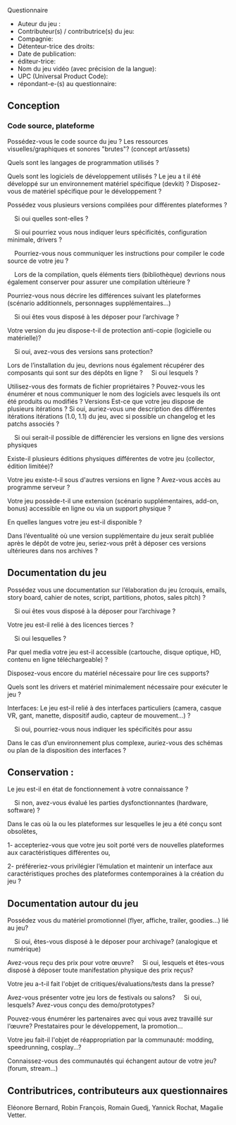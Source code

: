  Questionnaire

 * Auteur du jeu :
 * Contributeur(s) / contributrice(s) du jeu: 
 * Compagnie:
 * Détenteur-trice des droits: 
 * Date de publication:
 * éditeur-trice: 
 * Nom du jeu vidéo (avec précision de la langue): 
 * UPC (Universal Product Code):
 * répondant-e-(s) au questionnaire:

## Conception
### Code source, plateforme
Possédez-vous le code source du jeu ? 
Les ressources visuelles/graphiques et sonores "brutes"? (concept art/assets)

Quels sont les langages de programmation utilisés ? 

Quels sont les logiciels de développement utilisés ? Le jeu a t il été développé sur un environnement matériel spécifique (devkit) ? Disposez-vous de matériel spécifique pour le développement ? 

Possédez vous plusieurs versions compilées pour différentes plateformes ?

&nbsp;&nbsp;&nbsp;&nbsp;Si oui quelles sont-elles ? 

&nbsp;&nbsp;&nbsp;&nbsp;Si oui pourriez vous nous indiquer leurs spécificités, configuration minimale, drivers ?

&nbsp;&nbsp;&nbsp;&nbsp;Pourriez-vous nous communiquer les instructions pour compiler le code source de votre jeu ?

&nbsp;&nbsp;&nbsp;&nbsp;Lors de la compilation, quels éléments tiers (bibliothèque) devrions nous également conserver pour assurer une compilation ultérieure ?

Pourriez-vous nous décrire les différences suivant les plateformes (scénario additionnels, personnages supplémentaires…)

&nbsp;&nbsp;&nbsp;&nbsp;Si oui êtes vous disposé à les déposer pour l’archivage ?

Votre version du jeu dispose-t-il de protection anti-copie (logicielle ou matérielle)? 

&nbsp;&nbsp;&nbsp;&nbsp;Si oui, avez-vous des versions sans protection?

Lors de l’installation du jeu, devrions nous également récupérer des composants qui sont sur des dépôts en ligne ? 
&nbsp;&nbsp;&nbsp;&nbsp;Si oui lesquels ?

Utilisez-vous des formats de fichier propriétaires ? Pouvez-vous les énumérer et nous communiquer le nom des logiciels avec lesquels ils ont été produits ou modifiés ?
Versions
Est-ce que votre jeu dispose de plusieurs itérations ? Si oui, auriez-vous une description des différentes itérations itérations (1.0, 1.1) du jeu, avec si possible un changelog et les patchs associés ? 

&nbsp;&nbsp;&nbsp;&nbsp;Si oui serait-il possible de différencier les versions en ligne des versions physiques 

Existe-il plusieurs éditions physiques différentes de votre jeu (collector, édition limitée)?

Votre jeu existe-t-il sous d'autres versions en ligne ? Avez-vous accès au programme serveur ?

Votre jeu possède-t-il une extension (scénario supplémentaires, add-on, bonus) accessible en ligne ou via un support physique ?

En quelles langues votre jeu est-il disponible ? 

Dans l’éventualité où une version supplémentaire du jeux serait publiée après le dépôt de votre jeu, seriez-vous prêt à déposer ces versions ultérieures dans nos archives ?
## Documentation du jeu
Possédez vous une documentation sur l’élaboration du jeu (croquis, emails, story board, cahier de notes, script, partitions, photos, sales pitch)  ?  

&nbsp;&nbsp;&nbsp;&nbsp;Si oui êtes vous disposé à la déposer pour l’archivage ? 

Votre jeu est-il relié à des licences tierces ? 

&nbsp;&nbsp;&nbsp;&nbsp;Si oui lesquelles ?

Par quel media votre jeu est-il accessible (cartouche, disque optique, HD, contenu en ligne téléchargeable)  ? 

Disposez-vous encore du matériel nécessaire pour lire ces supports? 

Quels sont les drivers et matériel minimalement nécessaire pour exécuter le jeu ?

Interfaces:
Le jeu est-il relié à des interfaces particuliers (camera, casque VR, gant, manette, dispositif audio, capteur de mouvement…) ? 

&nbsp;&nbsp;&nbsp;&nbsp;Si oui, pourriez-vous nous indiquer les spécificités pour assu

Dans le cas d’un environnement plus complexe, auriez-vous des schémas ou plan de la disposition des interfaces ?

## Conservation :
Le jeu est-il en état de fonctionnement à votre connaissance ? 

&nbsp;&nbsp;&nbsp;&nbsp;Si non, avez-vous évalué les parties dysfonctionnantes (hardware, software) ?

Dans le cas où la ou les plateformes sur lesquelles le jeu a été conçu sont obsolètes,

1- accepteriez-vous que votre jeu soit porté vers de nouvelles plateformes aux caractéristiques différentes ou,

2- préféreriez-vous privilégier l’émulation et maintenir un interface aux caractéristiques proches des plateformes contemporaines à la création du jeu ?
## Documentation autour du jeu
Possédez vous du matériel promotionnel (flyer, affiche, trailer, goodies...) lié au jeu? 

&nbsp;&nbsp;&nbsp;&nbsp;Si oui, êtes-vous disposé à le déposer pour archivage? (analogique et numérique)

Avez-vous reçu des prix pour votre œuvre? 
&nbsp;&nbsp;&nbsp;&nbsp;Si oui, lesquels et êtes-vous disposé à déposer toute manifestation physique des prix reçus?

Votre jeu a-t-il fait l'objet de critiques/évaluations/tests dans la presse?

Avez-vous présenter votre jeu lors de festivals ou salons? 
&nbsp;&nbsp;&nbsp;&nbsp;Si oui, lesquels? Avez-vous conçu des demo/prototypes?

Pouvez-vous énumérer les partenaires avec qui vous avez travaillé sur l’œuvre? Prestataires pour le développement, la promotion...

Votre jeu fait-il l'objet de réappropriation par la communauté: modding, speedrunning, cosplay...?

Connaissez-vous des communautés qui échangent autour de votre jeu? (forum, stream...)
## Contributrices, contributeurs aux questionnaires 
Eléonore Bernard, Robin François, Romain Guedj, Yannick Rochat, Magalie Vetter.
